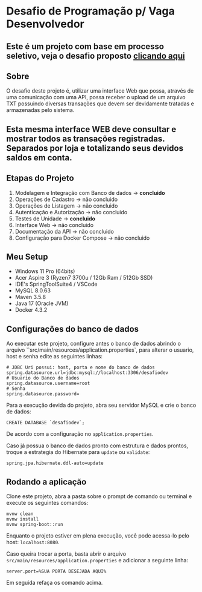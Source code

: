 # Desafio de Programação p/ Vaga Desenvolvedor

Este é um projeto com base em processo seletivo, veja o desafio proposto [clicando aqui](https://github.com/ByCodersTec/desafio-dev)
---

## Sobre

O desafio deste projeto é, utilizar uma interface Web que possa, através de uma comunicação com
uma API, possa receber o upload de um arquivo TXT possuindo diversas transações que devem ser
devidamente tratadas e armazenadas pelo sistema.

Esta mesma interface WEB deve consultar e mostrar todos as transações registradas. Separados por
loja e totalizando seus devidos saldos em conta.
---

## Etapas do Projeto

1. Modelagem e Integração com Banco de dados -> **concluido**
2. Operações de Cadastro -> não concluido
3. Operações de Listagem -> não concluido
4. Autenticação e Autorização -> não concluido
5. Testes de Unidade -> **concluido**
6. Interface Web -> não concluido
7. Documentação da API -> não concluido
8. Configuração para Docker Compose -> não concluido


## Meu Setup
- Windows 11 Pro (64bits)
- Acer Aspire 3 (Ryzen7 3700u / 12Gb Ram / 512Gb SSD)
- IDE's SpringToolSuite4 / VSCode
- MySQL 8.0.63
- Maven 3.5.8
- Java 17 (Oracle JVM)
- Docker 4.3.2

## Configurações do banco de dados

Ao executar este projeto, configure antes o banco de dados abrindo o arquivo ``src/main/resources/application.properties`, 
para alterar o usuario, host e senha edite as seguintes linhas:
````
# JDBC Uri possui: host, porta e nome do banco de dados
spring.datasource.url=jdbc:mysql://localhost:3306/desafiodev
# Usuario do Banco de dados
spring.datasource.username=root
# Senha
spring.datasource.password=
````

Para a execução devida do projeto, abra seu servidor MySQL e crie o banco de dados:
````
CREATE DATABASE `desafiodev`;
````
De acordo com a configuração no `application.properties`.


Caso já possua o banco de dados pronto com estrutura e dados prontos, troque
a estrategia do Hibernate para `update` ou `validate`:
````
spring.jpa.hibernate.ddl-auto=update
````

## Rodando a aplicação

Clone este projeto, abra a pasta sobre o prompt de comando ou terminal
e execute os seguintes comandos:
````
mvnw clean
mvnw install
mvnw spring-boot::run
````
Enquanto o projeto estiver em plena execução, você pode acessa-lo pelo host:
`localhost:8080`.

Caso queira trocar a porta, basta abrir o arquivo `src/main/resources/application.properties`
e adicionar a seguinte linha:
````
server.port=%SUA PORTA DESEJADA AQUI%
````
Em seguida refaça os comando acima.